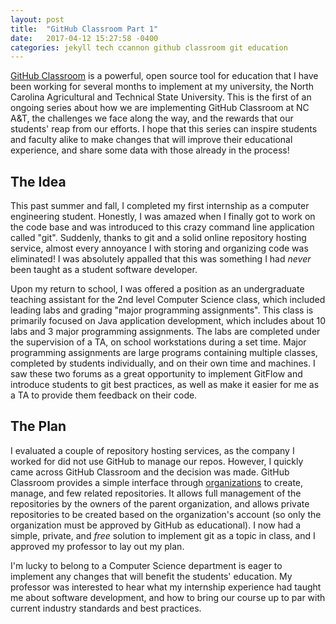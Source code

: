 ```yaml
---
layout: post
title:  "GitHub Classroom Part 1"
date:   2017-04-12 15:27:58 -0400
categories: jekyll tech ccannon github classroom git education
---
```

[GitHub Classroom](https://classroom.github.com) is a powerful, open source tool for education that I have been working for several months to implement at my university, the North Carolina Agricultural and Technical State University. This is the first of an ongoing series about how we are implementing GitHub Classroom at NC A&T, the challenges we face along the way, and the rewards that our students' reap from our efforts. I hope that this series can inspire students and faculty alike to make changes that will improve their educational experience, and share some data with those already in the process!

## The Idea

This past summer and fall, I completed my first internship as a computer engineering student. Honestly, I was amazed when I finally got to work on the code base and was introduced to this crazy command line application called "git". Suddenly, thanks to git and a solid online repository hosting service, almost every annoyance I with storing and organizing code was eliminated! I was absolutely appalled that this was something I had _never_ been taught as a student software developer.

Upon my return to school, I was offered a position as an undergraduate teaching assistant for the 2nd level Computer Science class, which included leading labs and grading "major programming assignments". This class is primarily focused on Java application development, which includes about 10 labs and 3 major programming assignments. The labs are completed under the supervision of a TA, on school workstations during a set time. Major programming assignments are large programs containing multiple classes, completed by students individually, and on their own time and machines. I saw these two forums as a great opportunity to implement GitFlow and introduce students to git best practices, as well as make it easier for me as a TA to provide them feedback on their code.

## The Plan

I evaluated a couple of repository hosting services, as the company I worked for did not use GitHub to manage our repos. However, I quickly came across GitHub Classroom and the decision was made. GitHub Classroom provides a simple interface through [organizations](https://github.com/blog/674-introducing-organizations) to create, manage, and few related repositories. It allows full management of the repositories by the owners of the parent organization, and allows private repositories to be created based on the organization's account (so only the organization must be approved by GitHub as educational). I now had a simple, private, and _free_ solution to implement git as a topic in class, and I approved my professor to lay out my plan.

I'm lucky to belong to a Computer Science department is eager to implement any changes that will benefit the students' education. My professor was interested to hear what my internship experience had taught me about software development, and how to bring our course up to par with current industry standards and best practices.
